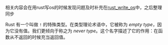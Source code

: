 相关内容会在用rust写os的时候发现问题及时补充在[rust_write_os](./rust_write_os.md)中，之后整理同步



Rust 有一个叫做 `!` 的特殊类型。在类型理论术语中，它被称为 *empty type*，因为它没有值。我们更倾向于称之为 *never type*。这个名字描述了它的作用：在函数从不返回的时候充当返回值。



